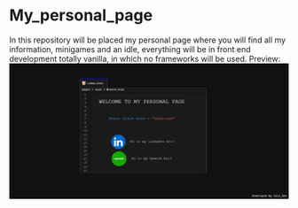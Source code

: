 # My_personal_page
In this repository will be placed my personal page where you will find all my information, minigames and an idle, everything will be in front end development totally vanilla, in which no frameworks will be used.  Preview:  ![principal_page](assets/images/principal_page.png)
